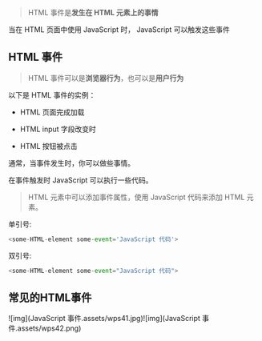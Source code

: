 > HTML 事件是**发生在 HTML 元素上的事情**

当在 HTML 页面中使用 JavaScript 时， JavaScript 可以触发这些事件

## HTML 事件

> HTML 事件可以是**浏览器行为**，也可以是**用户行为**

以下是 HTML 事件的实例：

* HTML 页面完成加载

* HTML input 字段改变时

* HTML 按钮被点击

通常，当事件发生时，你可以做些事情。

在事件触发时 JavaScript 可以执行一些代码。

> HTML 元素中可以添加事件属性，使用 JavaScript 代码来添加 HTML 元素。

单引号:

```js
<some-HTML-element some-event='JavaScript 代码'>
```

双引号:

```js
<some-HTML-element some-event="JavaScript 代码">
```

## 常见的HTML事件

![img](JavaScript 事件.assets/wps41.jpg)![img](JavaScript 事件.assets/wps42.png)

